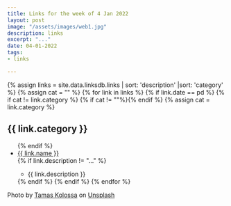 ```yaml
---
title: Links for the week of 4 Jan 2022
layout: post
image: "/assets/images/web1.jpg"
description: links
excerpt: "..."
date: 04-01-2022
tags:
- links

---
```


<div class="links_block">
	{% assign links = site.data.linksdb.links | sort: 'description' |sort: 'category' %}
	{% assign cat = "" %}
	{% for link in links %}
		{% if link.date == pd %}
			{% if cat != link.category %}
				{% if cat != ""%}</ul>{% endif %}
				{% assign cat = link.category %}
				<h2>{{ link.category }}</h2>
				<ul>
			{% endif %}
				<li><a href="link.link">{{ link.name }}</a></li>
				{% if link.description != "..." %}
					<ul><li>{{ link.description }}</li></ul>
				{% endif %}
		{% endif %}
	{% endfor %}
	</ul>
</div>
Photo by <a href="https://unsplash.com/@kolossaphoto?utm_source=unsplash&utm_medium=referral&utm_content=creditCopyText">Tamas Kolossa</a> on <a href="https://unsplash.com/s/photos/spiderweb?utm_source=unsplash&utm_medium=referral&utm_content=creditCopyText">Unsplash</a>
  